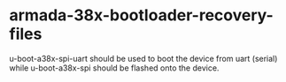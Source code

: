 # armada-38x-bootloader-recovery-files

u-boot-a38x-spi-uart should be used to boot the device from uart (serial) while u-boot-a38x-spi should be flashed onto the device.
